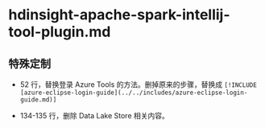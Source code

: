 # hdinsight-apache-spark-intellij-tool-plugin.md

## 特殊定制

* 52 行，替换登录 Azure Tools 的方法。删掉原来的步骤，替换成 `[!INCLUDE [azure-eclipse-login-guide](../../includes/azure-eclipse-login-guide.md)]`

* 134-135 行，删除 Data Lake Store 相关内容。